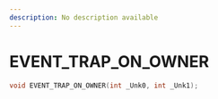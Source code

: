 ```yaml
---
description: No description available 
---
```


# EVENT_TRAP_ON_OWNER

```cpp
void EVENT_TRAP_ON_OWNER(int _Unk0, int _Unk1);
```